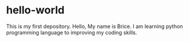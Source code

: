 # hello-world
This is my first depository.
Hello, 
My name is Brice. I am learning python programming language to improving my coding skills.
